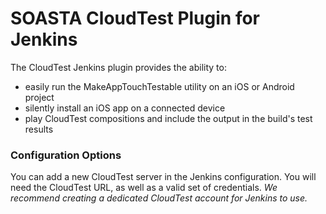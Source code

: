 # SOASTA CloudTest Plugin for Jenkins

The CloudTest Jenkins plugin provides the ability to:

* easily run the MakeAppTouchTestable utility on an iOS or Android project
* silently install an iOS app on a connected device
* play CloudTest compositions and include the output in the build's test results

### Configuration Options

You can add a new CloudTest server in the Jenkins configuration.  You will need the CloudTest URL, as well as a valid set of credentials.  _We recommend creating a dedicated CloudTest account for Jenkins to use._
